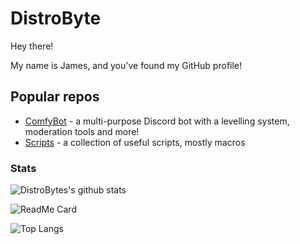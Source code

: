 # DistroByte
Hey there!

My name is James, and you've found my GitHub profile!

## Popular repos

- [ComfyBot](https://www.github.com/DistroByte/ComfyBot) - a multi-purpose Discord bot with a levelling system, moderation tools and more!
- [Scripts](https://www.github.com/DistroByte/Useful-Scripts) - a collection of useful scripts, mostly macros

### Stats

![DistroBytes's github stats](https://github-readme-stats.vercel.app/api?username=DistroByte&count_private=true&show_icons=true&theme=dark)

![ReadMe Card](https://github-readme-stats.vercel.app/api/pin/?username=DistroByte&repo=AwF-Bot&show_owner=true&theme=dark)

![Top Langs](https://github-readme-stats.vercel.app/api/top-langs/?username=DistroByte&layout=compact&theme=dark)
